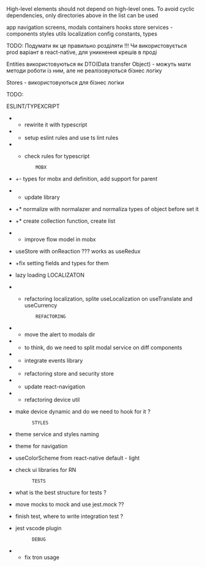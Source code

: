 

High-level elements should not depend on high-level ones. To avoid cyclic dependencies, only directories above in the list can be used

app
navigation
screens, modals
containers
hooks
store
services - components
styles
utils
localization
config
constants, types

TODO: Подумати як це правильно розділяти !!!
Чи використовується prod варіант в react-native, для уникнення крешів в проді

Entities використовуються як DTO(Data transfer Object) - можуть мати методи роботи із ним, але не реалізовуються бізнес логіку

Stores - використовуються для бізнес логіки

TODO:

ESLINT/TYPEXCRIPT
- + rewirite it with typescript
- + setup eslint rules and use ts lint rules
- + check rules for typescript
  
  
            MOBX
- +- types for mobx and definition, add support for parent
- + update library
- +* normalize with normalazer and normaliza types of object before set it
- +* create collection function, create list
- + improve flow model in mobx
- useStore with onReaction ??? works as useRedux 
- +fix setting fields and types for them
- lazy loading
            LOCALIZATON
- + refactoring localization, splite useLocalization on useTranslate and useCurrency

            REFACTORING
- + move the alert to modals dir
- + to think, do we need to split modal service on diff components
- + integrate events library
- + refactoring store and security store
- + update react-navigation
- + refactoring device util
- make device dynamic and do we need to hook for it ?

            STYLES
- theme service and styles naming
- theme for navigation
- useColorScheme from react-native default - light
- check ui libraries for RN
  
            TESTS
- what is the best structure for tests ?
- move mocks to mock and use jest.mock ??
- finish test, where to write integration test ?
- jest vscode plugin

            DEBUG
- + fix tron usage